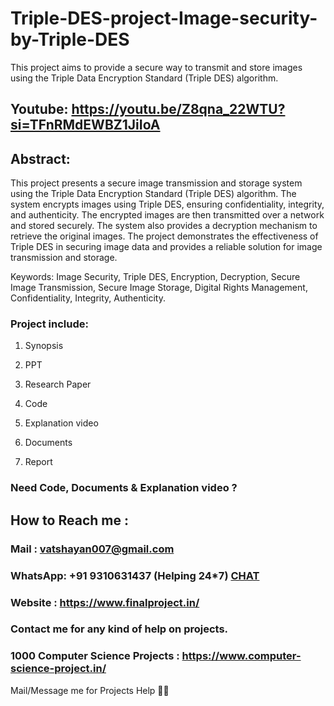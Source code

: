 # Triple-DES-project-Image-security-by-Triple-DES
This project aims to provide a secure way to transmit and store images using the Triple Data Encryption Standard (Triple DES) algorithm.

## Youtube: https://youtu.be/Z8qna_22WTU?si=TFnRMdEWBZ1JiIoA

## Abstract: 
This project presents a secure image transmission and storage system using the Triple Data Encryption Standard (Triple DES) algorithm. The system encrypts images using Triple DES, ensuring confidentiality, integrity, and authenticity. The encrypted images are then transmitted over a network and stored securely. The system also provides a decryption mechanism to retrieve the original images. The project demonstrates the effectiveness of Triple DES in securing image data and provides a reliable solution for image transmission and storage.

Keywords: Image Security, Triple DES, Encryption, Decryption, Secure Image Transmission, Secure Image Storage, Digital Rights Management, Confidentiality, Integrity, Authenticity.

### Project include: 

1. Synopsis

2. PPT

3. Research Paper


4. Code

5. Explanation video

6. Documents

7. Report


### Need Code, Documents & Explanation video ? 

## How to Reach me :

### Mail : vatshayan007@gmail.com 

### WhatsApp: +91 9310631437 (Helping 24*7) **[CHAT](https://wa.me/message/CHWN2AHCPMAZK1)** 

### Website : https://www.finalproject.in/

### Contact me for any kind of help on projects.
### 1000 Computer Science Projects : https://www.computer-science-project.in/


Mail/Message me for Projects Help 🙏🏻
